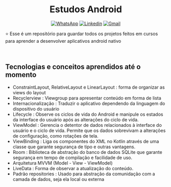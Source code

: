 <h1 align="center">Estudos Android</h1>

<p align="center">
  <a href="https://wa.me/+5533999665927"><img alt="WhatsApp" src="https://img.shields.io/badge/WhatsApp-25D366?style=for-the-badge&logo=whatsapp&logoColor=white"/></a>
  <a href="https://www.linkedin.com/in/erickresende/"><img alt="Linkedin" src="https://img.shields.io/badge/LinkedIn-0077B5?style=for-the-badge&logo=linkedin&logoColor=white"/></a>
  <a href="mailto:erickresend@gmail.com"><img alt="Gmail" src="https://img.shields.io/badge/Gmail-D14836?style=for-the-badge&logo=gmail&logoColor=white"/></a>
</p>

<p align="center">  

⭐ Esse é um repositório para guardar todos os projetos feitos em cursos para aprender a desenvolver aplicativos android nativo

</p>

</br>

## Tecnologias e conceitos aprendidos até o momento

  - ConstraintLayout, RelativeLayout e LinearLayout : forma de organizar as views do layout
  - Recyclerview : Viewgroup para apresentar conteúdo em forma de lista
  - Internacionalização : Traduzir o aplicativo dependendo da linguagem do dispositivo do usuário
  - Lifecycle : Observe os ciclos de vida do Android e manipule os estados da interface do usuário após as alterações do ciclo de vida.
  - ViewModel : Gerencia o detentor de dados relacionados à interface do usuário e o ciclo de vida. Permite que os dados sobrevivam a alterações de configuração, como rotações de tela.
  - ViewBinding : Liga os componentes do XML no Kotlin através de uma classe que garante segurança de tipo e outras vantagens.
  - Room : Biblioteca de abstração do banco de dados SQLite que garante segurança em tempo de compilação e facilidade de uso.
  - Arquitetura MVVM (Model - View - ViewModel)
  - LiveData : Forma de observar a atualização do conteúdo.
  - Padrão repositories : Usado para abstração da comunidação com a camada de dados, seja ela local ou externa

